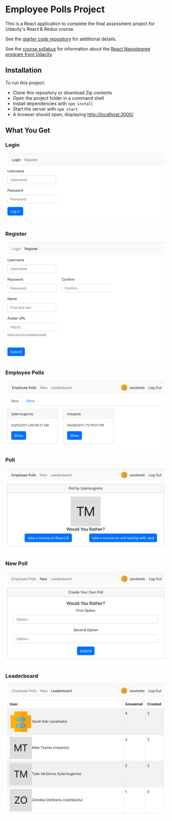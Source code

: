 # Employee Polls Project

This is a React application to complete the final assessment project for Udacity's React & Redux course.

See the [starter code repository](https://github.com/udacity/nd0191-c2-React-Redux-project-starter) for additional details.

See the [course syllabus](https://www.udacity.com/course/react-nanodegree--nd019) for information about the [React Nanodegree program from Udacity](https://www.udacity.com/course/react-nanodegree--nd019).


## Installation

To run this project:

- Clone this repository or download Zip contents
- Open the project folder in a command shell
- Install dependencies with `npm install`
- Start the server with `npm start`
- A browser should open, displaying [http://localhost:3000/](http://localhost:3000/)


## What You Get
### Login
<kbd><img src="https://github.com/misterconnolly/EmployeePolls/blob/main/screenshots/employee-polls-login.png" alt="Login screen" /></kbd>

### Register
<kbd><img src="https://github.com/misterconnolly/EmployeePolls/blob/main/screenshots/employee-polls-register.png?raw=true" alt="Register screen" /></kbd>

### Employee Polls
<kbd><img src="https://github.com/misterconnolly/EmployeePolls/blob/main/screenshots/employee-polls-polls.png?raw=true" alt="Polls screen" /></kbd>

### Poll
<kbd><img src="https://github.com/misterconnolly/EmployeePolls/blob/main/screenshots/employee-polls-poll.png?raw=true" alt="Poll screen" /></kbd>

### New Poll
<kbd><img src="https://github.com/misterconnolly/EmployeePolls/blob/main/screenshots/employee-polls-new.png?raw=true" alt="New poll screen" /></kbd>

### Leaderboard
<kbd><img src="https://github.com/misterconnolly/EmployeePolls/blob/main/screenshots/employee-polls-leaderboard.png?raw=true" alt="Leaderboard screen" /></kbd>
